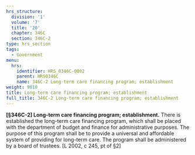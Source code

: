 ```yaml
---
hrs_structure:
  division: '1'
  volume: '7'
  title: '20'
  chapter: 346C
  section: 346C-2
type: hrs_section
tags:
  - Government
menu:
  hrs:
    identifier: HRS_0346C-0002
    parent: HRS0346C
    name: 346C-2 Long-term care financing program; establishment
weight: 9010
title: Long-term care financing program; establishment
full_title: 346C-2 Long-term care financing program; establishment
---
```

**[§346C-2] Long-term care financing program; establishment.** There is established the long-term care financing program, which shall be placed with the department of budget and finance for administrative purposes. The purpose of this program shall be to provide a universal and affordable system of providing for long-term care. The program shall be administered by a board of trustees. [L 2002, c 245, pt of §2]